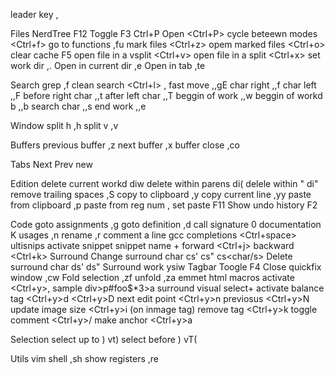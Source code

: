 leader key		,

Files		NerdTree				F12
			Toggle					F3
			Ctrl+P
				Open					<Ctrl+P>
				cycle beteewn modes		<Ctrl+f>
				go to functions			,fu
				mark files				<Ctrl+z>
				opem marked files		<Ctrl+o>
				clear cache				F5
				open file in a vsplit	<Ctrl+v>
				open file in a split	<Ctrl+x>
			set work dir			,.
			Open in current dir		,e
			Open in tab				,te

Search		grep					,f
			clean search			<Ctrl+l> 
									,<space>
			fast move				,,gE
				char right			,,f	
				char left			,,F
				before right char	,,t
				after left char		,,T
				beggin of work		,,w
				beggin of workd b	,,b
				search char			,,s
				end work			,,e
									

Window		split h					,h
			split v					,v

Buffers		previous buffer			,z
			next buffer				,x
			buffer close			,co

Tabs		Next					<Tab>
			Prev					<S-Tab>
			new						<S-t>
	
Edition		delete current workd	diw
			delete within parens	di(
			delele within "			di"
			remove trailing spaces	,S
			copy to clipboard		,y
			copy current line		,yy
			paste from clipboard	,p
			paste from reg num		,<number>
			set paste 				F11
			Show undo history		F2
				
Code		goto assignments		,g
			goto definition			,d
			call signature			0
			documentation			K
			usages					,n
			rename					,r
			comment a line			gcc
			completions				<Ctrl+space>
			ultisnips
				activate snippet		snippet name + <Tab>
				forward					<Ctrl+j>
				backward				<Ctrl+k>
			Surround
				Change surround char	cs'
										cs"
										cs<char/s>
				Delete surround char	ds'
										ds"
				Surround work			ysiw<char>
			Tagbar Toogle			F4
			Close quickfix window	,cw
			Fold selection			,zf
			unfold					,za
			emmet html macros
				activate			<Ctrl+y>,
				sample				div>p#foo$*3>a
				surround			visual select+ activate
				balance tag			<Ctrl+y>d
									<Ctrl+y>D
				next edit point		<Ctrl+y>n
				previosus			<Ctrl+y>N
				update image size	<Ctrl+y>i (on inmage tag)
				remove tag			<Ctrl+y>k
				toggle comment		<Ctrl+y>/
				make anchor			<Ctrl+y>a


Selection	select up to )			vt)
			select before )			vT(

Utils		vim shell				,sh
			show registers			,re


